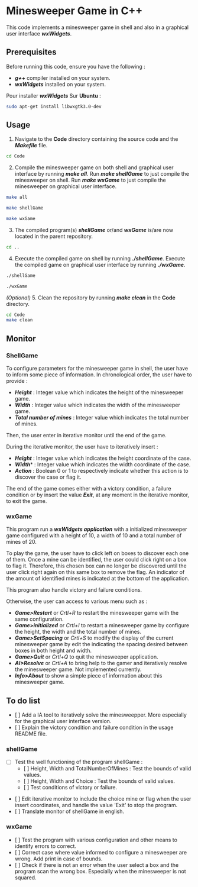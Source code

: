 # Minesweeper Game in C++ #

This code implements a minesweeper game in shell and also in a graphical user interface ***wxWidgets***.

## Prerequisites ##

Before running this code, ensure you have the following :

- ***g++*** compiler installed on your system.
- ***wxWidgets*** installed on your system.

Pour installer ***wxWidgets*** Sur **Ubuntu** :
```bash
sudo apt-get install libwxgtk3.0-dev
```

## Usage ##

1. Navigate to the **Code** directory containing the source code and the ***Makefile*** file.
```bash
cd Code
```
2. Compile the minesweeper game on both shell and graphical user interface by running ***make all***. Run ***make shellGame*** to just compile the minesweeper on shell. Run ***make wxGame*** to just compile the minesweeper on graphical user interface.
```bash
make all
```
```bash
make shellGame
```
```bash
make wxGame
```
3. The compiled program(s) ***shellGame*** or/and ***wxGame*** is/are now located in the parent repository.
```bash
cd ..
```
4. Execute the compiled game on shell by running ***./shellGame***. Execute the compiled game on graphical user interface by running ***./wxGame***.
```bash
./shellGame
```
```bash
./wxGame
```

*(Optional)* 5. Clean the repository by running ***make clean*** in the **Code** directory.

```bash
cd Code
make clean
```

## Monitor ##

### ShellGame ###

To configure parameters for the minesweeper game in shell, the user have to inform some piece of information. In chronological order, the user have to provide :
- ***Height*** : Integer value which indicates the height of the minesweeper game.
- ***Width*** : Integer value which indicates the width of the minesweeper game.
- ***Total number of mines*** : Integer value which indicates the total number of mines.

Then, the user enter in iterative monitor until the end of the game.

During the iterative monitor, the user have to iteratively insert :
- ***Height*** : Integer value which indicates the height coordinate of the case.
- ***Width**** : Integer value which indicates the width coordinate of the case.
- ***Action*** : Boolean 0 or 1 to respectively indicate whether this action is to discover the case or flag it.

The end of the game comes either with a victory condition, a failure condition or by insert the value ***Exit***, at any moment in the iterative monitor, to exit the game.

### wxGame ###

This program run a ***wxWidgets application*** with a initialized minesweeper game configured with a height of 10, a width of 10 and a total number of mines of 20.

To  play the game, the user have to click left on boxes to discover each one of them. Once a mine can be identified, the user could click right on a box to flag it. Therefore, this chosen box can no longer be discovered until the user click right again on this same box to remove the flag. An indicator of the amount of identified mines is indicated at the bottom of the application.

This program also handle victory and failure conditions.

Otherwise, the user can access to various menu such as :
- ***Game>Restart*** or *Crtl+R* to restart the minesweeper game with the same configuration.
- ***Game>initialized*** or *Crtl+I* to restart a minesweeper game by configure the height, the width and the total number of mines.
- ***Game>SetSpacing*** or *Crtl+S* to modify the display of the current minesweeper game by edit the indicating the spacing desired between boxes in both height and width.
- ***Game>Quit*** or *Crtl+Q* to quit the minesweeper application.
- ***AI>Resolve*** or *Crtl+A* to bring help to the gamer and iteratively resolve the minesweeper game. Not implemented currently.
- ***Info>About*** to show a simple piece of information about this minesweeper game.

## To do list ##

- [ ] Add a IA tool to iteratively solve the minesweepper. More especially for the graphical user interface version.
- [ ] Explain the victory condition and failure condition in the usage README file.

### shellGame ###

- [ ] Test the well functioning of the program shellGame :
    - [ ] Height, Width and TotalNumberOfMines : Test the bounds of valid values.
    - [ ] Height, Width and Choice : Test the bounds of valid values.
    - [ ] Test conditions of victory or failure.
- [ ] Edit iterative monitor to include the choice mine or flag when the user insert coordinates, and handle the value 'Exit' to stop the program.
- [ ] Translate monitor of shellGame in english.

### wxGame ###

- [ ] Test the program with various configuration and other means to identify errors to correct.
- [ ] Correct case where value informed to configure a minesweeper are wrong. Add print in case of bounds.
- [ ] Check if there is not an error when the user select a box and the program scan the wrong box. Especially when the minesweeper is not squared.

